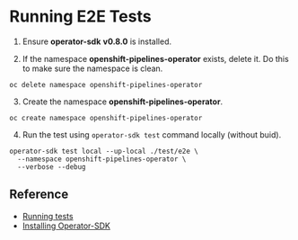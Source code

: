 # Running E2E Tests

1. Ensure **operator-sdk** **v0.8.0** is installed.

2. If the namespace **openshift-pipelines-operator** exists, delete it. Do this to make sure the namespace is clean.

```
oc delete namespace openshift-pipelines-operator
```

3. Create the namespace **openshift-pipelines-operator**.

```
oc create namespace openshift-pipelines-operator
```

4. Run the test using `operator-sdk test`  command locally (without buid).

```
operator-sdk test local --up-local ./test/e2e \
  --namespace openshift-pipelines-operator \
  --verbose --debug
```

## Reference

* [Running tests](https://github.com/operator-framework/operator-sdk/blob/master/doc/test-framework/writing-e2e-tests.md#running-the-tests)
* [Installing Operator-SDK](https://github.com/operator-framework/operator-sdk#quick-start)
